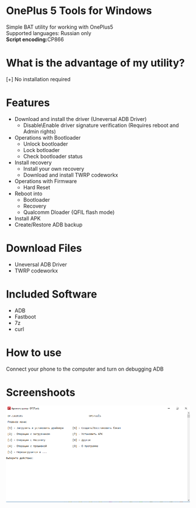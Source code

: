 # OnePlus 5 Tools for Windows

Simple BAT utility for working with OnePlus5
<br>Supported languages: Russian only
<br>
<b>Script encoding:</b>СP866 
# What is the advantage of my utility?

[+] No installation required
# Features
* Download and install the driver (Uneversal ADB Driver)
  * Disable\Enable driver signature verification (Requires reboot and Admin rights)
* Operations with Bootloader
  * Unlock bootloader
  * Lock botloader
  * Check bootloader status
* Install recovery
  * Install your own recovery
  * Download and install TWRP codeworkx
* Operations with Firmware
  * Hard Reset
* Reboot into
  * Bootloader
  * Recovery
  * Qualcomm Dloader {QFIL flash mode)
* Install APK
* Create/Restore ADB backup
# Download Files
* Uneversal ADB Driver
* TWRP codeworkx
# Included Software
* ADB
* Fastboot
* 7z
* curl
# How to use
Connect your phone to the computer and turn on debugging ADB
# Screenshoots
<img src="https://raw.githubusercontent.com/drleo6565/oneplus_tools/master/screenshot.PNG" alt="image" border="0"></img>
